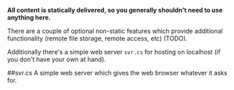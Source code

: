 **All content is statically delivered, so you generally shouldn't need to use anything here.**

There are a couple of optional non-static features which provide additional functionality (remote file storage, remote access, etc) (TODO).

Additionally there's a simple web server `svr.cs` for hosting on localhost (if you don't have your own at hand).

##svr.cs
A simple web server which gives the web browser whatever it asks for.